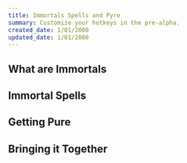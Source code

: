 ```yaml
---
title: Immortals Spells and Pyre
summary: Customize your hotkeys in the pre-alpha.
created_date: 1/01/2000
updated_date: 1/01/2000
---
```


## What are Immortals

## Immortal Spells

## Getting Pure

## Bringing it Together